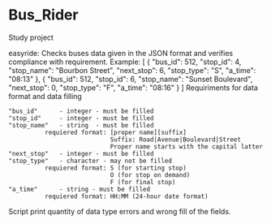 # Bus_Rider
Study project

easyride:
Checks buses data given in the JSON format and verifies compliance with requirement.
    Example:
    [
    {
        "bus_id": 512,
        "stop_id": 4,
        "stop_name": "Bourbon Street",
        "next_stop": 6,
        "stop_type": "S",
        "a_time": "08:13"
    },
    {
        "bus_id": 512,
        "stop_id": 6,
        "stop_name": "Sunset Boulevard",
        "next_stop": 0,
        "stop_type": "F",
        "a_time": "08:16"
    }
]
    Requiriments for data format and data filling
    
    "bus_id"      - integer - must be filled
    "stop_id"     - integer - must be filled
    "stop_name"   - string  - must be filled
              requiered format: [proper name][suffix]
                                Suffix: Road|Avenue|Boulevard|Street
                                Proper name starts with the capital latter
    "next_stop"   - integer - must be filled
    "stop_type"   - character - may not be filled
              requiered format: S (for starting stop)
                                O (for stop on demand)
                                F (for final stop)
    "a_time"      - string - must be filled
              requiered format: HH:MM (24-hour date format)
              
  
  Script print quantity of data type errors and wrong fill of the fields.

